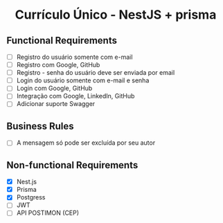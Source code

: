 <h1 align="center">
Currículo Único - NestJS + prisma
</h1>

## Functional Requirements

- [ ] Registro do usuário somente com e-mail
- [ ] Registro com Google, GitHub
- [ ] Registro - senha do usuário deve ser enviada por email
- [ ] Login do usuário somente com e-mail e senha
- [ ] Login com Google, GitHub
- [ ] Integração com Google, LinkedIn, GitHub
- [ ] Adicionar suporte Swagger

## Business Rules

- [ ] A mensagem só pode ser excluída por seu autor

## Non-functional Requirements

- [x] Nest.js
- [x] Prisma
- [x] Postgress
- [ ] JWT
- [ ] API POSTIMON (CEP) <!-- https://api.postmon.com.br/v1/cep/91787228 -->
